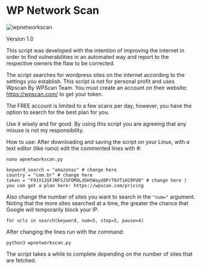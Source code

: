 # WP Network Scan

<img src="https://i.postimg.cc/2848fzvy/download.png" alt="wpnetworkscan">

Version 1.0

This script was developed with the intention of improving the internet in order to find vulnerabilities in an automated way and report to the respective owners the flaw to be corrected.

The script searches for wordpress sites on the internet according to the settings you establish.
This script is not for personal profit and uses Wpscan By WPScan Team. You must create an account on their website: https://wpscan.com/ to get your token.

The FREE account is limited to a few scans per day, however, you have the option to search for the best plan for you.

Use it wisely and for good.
By using this script you are agreeing that any misuse is not my responsibility.

How to use:
After downloading and saving the script on your Linux, with a text editor (like nano) edit the commented lines with #:
```
nano wpnetworkscan.py
```
```
keyword_search = "amazonas" # change here
country = "com.br" # change here
token = "F91V12GFJNFSJSFOM8LdSHtWayd8PrT6VTiH19FU8" # change here | you can get a plan here: https://wpscan.com/pricing
```

Also change the number of sites you want to search in the `"num="` argument. Noting that the more sites searched at a time, the greater the chance that Google will temporarily block your IP.
```
for urls in search(keyword, num=5, stop=5, pause=4)
```

After changing the lines run with the command:
```
python3 wpnetworkscan.py
```

The script takes a while to complete depending on the number of sites that are fetched.

